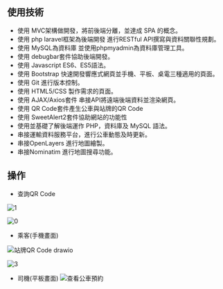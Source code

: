 
## 使用技術
- 使用 MVC架構做開發，將前後端分離，並達成 SPA 的概念。
- 使用 php laravel框架為後端開發 進行RESTful API撰寫與資料關聯性規劃。
- 使用 MySQL為資料庫 並使用phpmyadmin為資料庫管理工具。
- 使用 debugbar套件協助後端開發。
- 使用 Javascript ES6、ES5語法。
- 使用 Bootstrap 快速開發響應式網頁並手機、平板、桌電三種適用的頁面。
- 使用 Git 進行版本控制。
- 使用 HTML5/CSS 製作需求的頁面。
- 使用 AJAX/Axios套件 串接API將遠端後端資料並渲染網頁。
- 使用 QR Code套件產生公車與站牌的QR Code
- 使用 SweetAlert2套件協助網站的功能性
- 使用並基礎了解後端運作 PHP，資料庫及 MySQL 語法。
- 串接運輸資料服務平台，進行公車動態及時更新。
- 串接OpenLayers 進行地圖繪製。
- 串接Nominatim  進行地圖搜尋功能。

## 操作

- 查詢QR Code

![1](https://github.com/asd9870106/busRide/assets/128781300/8ce6132f-a135-4f59-9ba1-95465244b141)

![0](https://github.com/asd9870106/busRide/assets/128781300/9eabd0c4-559a-4fdc-abb6-a40e98f5e307)

- 乘客(手機畫面)

![站牌QR Code drawio](https://github.com/asd9870106/busRide/assets/128781300/ce02ac8f-7451-4801-9790-1ff98b1ca427)


![3](https://github.com/asd9870106/busRide/assets/128781300/2cda2fbc-1dba-4ba8-a627-b3e17d515b5e)


- 司機(平板畫面)
![查看公車預約](https://github.com/asd9870106/busRide/assets/128781300/e0e541d1-eaf7-41e7-b99f-109e77b45f37)





  
